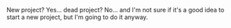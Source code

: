 New project? Yes... dead project? No... and I'm not sure if it's a good idea to start a new project, but I'm going to do it anyway.